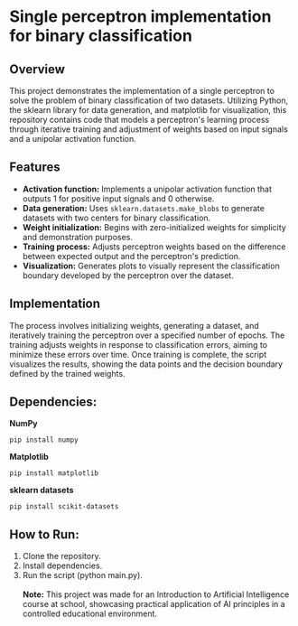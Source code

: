# Single perceptron implementation for binary classification
## Overview
This project demonstrates the implementation of a single perceptron to solve the problem of binary classification of two datasets. Utilizing Python, the sklearn library for data generation, and matplotlib for visualization, this repository contains code that models a perceptron's learning process through iterative training and adjustment of weights based on input signals and a unipolar activation function.

## Features
- **Activation function:** Implements a unipolar activation function that outputs 1 for positive input signals and 0 otherwise.
- **Data generation:** Uses `sklearn.datasets.make_blobs` to generate datasets with two centers for binary classification.
- **Weight initialization:** Begins with zero-initialized weights for simplicity and demonstration purposes.
- **Training process:** Adjusts perceptron weights based on the difference between expected output and the perceptron's prediction.
- **Visualization:** Generates plots to visually represent the classification boundary developed by the perceptron over the dataset.

## Implementation
The process involves initializing weights, generating a dataset, and iteratively training the perceptron over a specified number of epochs. The training adjusts weights in response to classification errors, aiming to minimize these errors over time. Once training is complete, the script visualizes the results, showing the data points and the decision boundary defined by the trained weights.

## Dependencies:
**NumPy**
```
pip install numpy
```
**Matplotlib**
```
pip install matplotlib
```
**sklearn datasets**
```
pip install scikit-datasets
```

## How to Run:
1. Clone the repository.
2. Install dependencies.
3. Run the script (python main.py).
<br></br>
**Note:** This project was made for an Introduction to Artificial Intelligence course at school, showcasing practical application of AI principles in a controlled educational environment.
